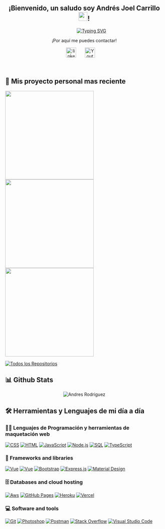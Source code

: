 <h2 align="center">
  ¡Bienvenido, un saludo soy Andrés Joel Carrillo 
  <img src="https://media.giphy.com/media/hvRJCLFzcasrR4ia7z/giphy.gif" width="28">!
</h2>


  

&nbsp; &nbsp; &nbsp; &nbsp; &nbsp; &nbsp; &nbsp; &nbsp; &nbsp; &nbsp; &nbsp; &nbsp; &nbsp; &nbsp; &nbsp; &nbsp; &nbsp; &nbsp; &nbsp; &nbsp; &nbsp; &nbsp; &nbsp; &nbsp; &nbsp; &nbsp; &nbsp; &nbsp; &nbsp; [![Typing SVG](https://readme-typing-svg.herokuapp.com/?lines=Desarrollador%20Javascript;&font=Fira%20Code&center=true&width=440&height=45&color=2C3E50&vCenter=true&size=22)](https://git.io/typing-svg)
  






<p align="center">¡Por aquí me puedes contactar!</p>

<p align="center">
  <a href="https://readme-typing-svg.herokuapp.com/?lines=Desarrollador%20Frontend%20Javascript;&font=Fira%20Code&center=true&width=440&height=45&color=2C3E50&vCenter=true&size=22"></a>
</p>

<p align="center">
  <a href="https://www.linkedin.com/in/anndresrodriguez/" target="_blank"><img width="32px" alt="linkedin" title="linkedin" src="https://cdn-icons-png.flaticon.com/512/174/174857.png" width="100"/></a>
  &#8287;&#8287;&#8287;&#8287;&#8287;
  <a href="mailto:andresjoelcr@gmail.com"><img width="32px" alt="Youtube" title="gmail" src="https://cdn.icon-icons.com/icons2/2631/PNG/512/gmail_new_logo_icon_159149.png" width="100"/></a>
  &#8287;&#8287;&#8287;&#8287;&#8287;
</p>

<br/>



## 📘 Mis proyecto personal mas reciente

<p align="left">
  <a href="https://github.com/AnndresRodriguez/dashboard" target="_blank"><img width="282" src="https://denvercoder1-github-readme-stats.vercel.app/api/pin/?username=anndresrodriguez&repo=dashboard&theme=react&bg_color=2C3E50&title_color=FFF&icon_color=F8D866&hide_border=true&show_icons=false%22%20alt=%22dashboard"></a>
  <a href="https://github.com/AnndresRodriguez/qrclass-frontend" target="_blank"><img width="282" src="https://denvercoder1-github-readme-stats.vercel.app/api/pin/?username=anndresrodriguez&repo=qrclass-frontend&theme=react&bg_color=2C3E50&title_color=FFF&icon_color=F8D866&hide_border=true&show_icons=false%22%20alt=%22qrclass-frontend"></a>
  <a href="https://github.com/AnndresRodriguez/qrclass-backend" target="_blank"><img width="282" src="https://denvercoder1-github-readme-stats.vercel.app/api/pin/?username=anndresrodriguez&repo=qrclass-backend&theme=react&bg_color=2C3E50&title_color=FFF&icon_color=F8D866&hide_border=true&show_icons=false%22%20alt=%22qrclass-backend"></a>
  
</p>

<p align="left">
  <a href="https://github.com/anndresrodriguez?tab=repositories&sort=stargazers"><img alt="Todos los Repositorios" title="Todos los Repositorios" src="https://custom-icon-badges.herokuapp.com/badge/-All%20Repos-2962FF?style=for-the-badge&logoColor=white&logo=repo"/></a>
</p>



## 📊 Github Stats

<p align="center"> <img src="https://github-readme-stats.vercel.app/api?username=anndresrodriguez&show_icons=true&theme=gotham" alt="Andres Rodriguez" />


## 🛠 Herramientas y Lenguajes de mi día a día

### 👨‍💻 Lenguajes de Programación y herramientas de maquetación web

<p>
    <a href="https://github.com/search?q=user%3Aanndresrodriguez+language%3Acss"><img alt="CSS" src="https://img.shields.io/badge/CSS-1572B6.svg?logo=css3&logoColor=white"></a>
    <a href="https://github.com/search?q=user%3Aanndresrodriguez+language%3Ahtml"><img alt="HTML" src="https://img.shields.io/badge/HTML-E34F26.svg?logo=html5&logoColor=white"></a>
    <a href="https://github.com/search?q=user%3Aanndresrodriguez+language%3Ajavascript"><img alt="JavaScript" src="https://img.shields.io/badge/JavaScript-F7DF1E.svg?logo=javascript&logoColor=black"></a>
    <a href="https://github.com/search?q=user%3Aanndresrodriguez+language%3Anodejs"><img alt="Node.js" src="https://img.shields.io/badge/Node.js-43853D.svg?logo=node.js&logoColor=white"></a>
    <a href="#"><img alt="SQL" src="https://custom-icon-badges.herokuapp.com/badge/SQL-025E8C.svg?logo=database&logoColor=white"></a>
    <a href="https://github.com/search?q=user%3Aanndresrodriguez+language%3AtypeScript"><img alt="TypeScript" src="https://img.shields.io/badge/TypeScript-007ACC.svg?logo=typescript&logoColor=white"></a>

</p>

### 🧰 Frameworks and libraries

<p>
<a href="https://github.com/search?q=user%3Aanndresrodriguez+language%3Avue"><img alt="Vue" src="https://img.shields.io/badge/vuejs-vue-brightgreen"></a>
    <a href="https://github.com/search?q=user%3Aanndresrodriguez+language%3Aangular"><img alt="Vue" src="https://img.shields.io/badge/Angular-An-red"></a>
    <a href="#"><img alt="Bootstrap" src="https://img.shields.io/badge/Bootstrap-7952B3.svg?logo=bootstrap&logoColor=white"></a>
    <a href="#"><img alt="Express.js" src="https://img.shields.io/badge/Express.js-404d59.svg?logo=express&logoColor=white"></a>
    <a href="#"><img alt="Material Design" src="https://img.shields.io/badge/Material%20Design-0081CB.svg?logo=material-design&logoColor=white"></a>
</p>

### 🗄️ Databases and cloud hosting

<p>
    <a href="#"><img alt="Aws" src="https://img.shields.io/badge/AWS-cloud-blue"></a>
    <a href="#"><img alt="GitHub Pages" src="https://img.shields.io/badge/GitHub%20Pages-327FC7.svg?logo=github&logoColor=white"></a>
    <a href="#"><img alt="Heroku" src="https://img.shields.io/badge/Heroku-430098.svg?logo=heroku&logoColor=white"></a>
    <a href="#"><img alt="Vercel" src="https://img.shields.io/badge/Vercel-000000.svg?logo=vercel&logoColor=white"></a>
</p>

### 💻 Software and tools

<p>
    <a href="#"><img alt="Git" src="https://img.shields.io/badge/Git-F05033.svg?logo=git&logoColor=white"></a>
    <a href="#"><img alt="Photoshop" src="https://img.shields.io/badge/Photoshop-ps-blue"></a>
    <a href="#"><img alt="Postman" src="https://img.shields.io/badge/Postman-FF6C37?logo=postman&logoColor=white"></a>
    <a href="#"><img alt="Stack Overflow" src="https://img.shields.io/badge/-Stack%20Overflow-FE7A16?logo=stack-overflow&logoColor=white"></a>
    <a href="#"><img alt="Visual Studio Code" src="https://img.shields.io/badge/Visual%20Studio%20Code-0078d7.svg?logo=visual-studio-code&logoColor=white"></a>
</p>
